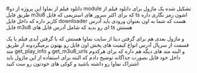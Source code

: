 #دانلود فیلم از نماوا
این پروژه از دو module تشکیل شده یک ماژول برای دانلود فیلم از طریق فایل m3u8 که برای اکثر سرور های استریمی که فایل ts اشون رمز نگاری داره کاربر داره که داخل فایل downloader هست که شما به اون بعنوان ورودی باید آدرس فایل m3u8 ای رو بدید که شامل آدرس فایل های ts هستش

و ماژول بعدی هم برای گرفتن دیتا از سایت نماوا هستش که با گرفتن آیدی فیلم یا یک قسمت از سریال آدرس انواع کیفیت های پخش اون فایل رو بهتون برمیگردونه از طریق متد get_play_info و get_m3u8_urls و البته متد های دیگه هم داره که برای هرکدوم داخل خود فایل بصورت جداگانه توضیح دادم که البته برای استفاده از این ماژول باید اشتراک نماوا رو داشته باشید و کوکی های خودتون رو ست کنید 

